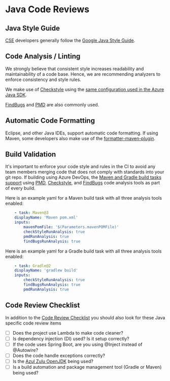 # Java Code Reviews

## Java Style Guide

[CSE](../../CSE.md) developers generally follow the [Google Java Style Guide](https://google.github.io/styleguide/javaguide.html).

## Code Analysis / Linting

We strongly believe that consistent style increases readability and maintainability of a code base. Hence, we are recommending analyzers to enforce consistency and style rules.

We make use of [Checkstyle](https://github.com/checkstyle/checkstyle) using the [same configuration used in the Azure Java SDK](https://github.com/Azure/azure-sdk-for-java/blob/master/eng/code-quality-reports/src/main/resources/checkstyle/checkstyle.xml).

[FindBugs](http://findbugs.sourceforge.net/) and [PMD](https://pmd.github.io/) are also commonly used.

## Automatic Code Formatting

Eclipse, and other Java IDEs, support automatic code formatting.  If using Maven, some developers also make use of the [formatter-maven-plugin](https://github.com/revelc/formatter-maven-plugin).

## Build Validation

It's important to enforce your code style and rules in the CI to avoid any team members merging code that does not comply with standards into your git repo.  If building using Azure DevOps, the [Maven and Gradle build tasks support](https://docs.microsoft.com/en-us/azure/devops/java/standalone-tools?view=azure-devops) using [PMD](https://pmd.github.io/), [Checkstyle](https://checkstyle.sourceforge.io/), and [FindBugs](http://findbugs.sourceforge.net/) code analysis tools as part of every build.

Here is an example yaml for a Maven build task with all three analysis tools enabled:

```yaml
    - task: Maven@3
    displayName: 'Maven pom.xml'
    inputs:
        mavenPomFile: '$(Parameters.mavenPOMFile)'
        checkStyleRunAnalysis: true
        pmdRunAnalysis: true
        findBugsRunAnalysis: true
```

Here is an example yaml for a Gradle build task with all three analysis tools enabled:

```yaml
    - task: Gradle@2
    displayName: 'gradlew build'
    inputs:
        checkStyleRunAnalysis: true
        findBugsRunAnalysis: true
        pmdRunAnalysis: true
```

## Code Review Checklist

In addition to the [Code Review Checklist](../process-guidance/reviewer-guidance.md) you should also look for these Java specific code review items

* [ ] Does the project use Lambda to make code cleaner?
* [ ] Is dependency injection (DI) used?  Is it setup correctly?
* [ ] If the code uses Spring Boot, are you using @Inject instead of @Autowire?
* [ ] Does the code handle exceptions correctly?
* [ ] Is the [Azul Zulu OpenJDK](https://docs.microsoft.com/en-us/java/azure/jdk/java-jdk-install?view=azure-java-stable) being used?
* [ ] Is a build automation and package management tool (Gradle or Maven) being used?
